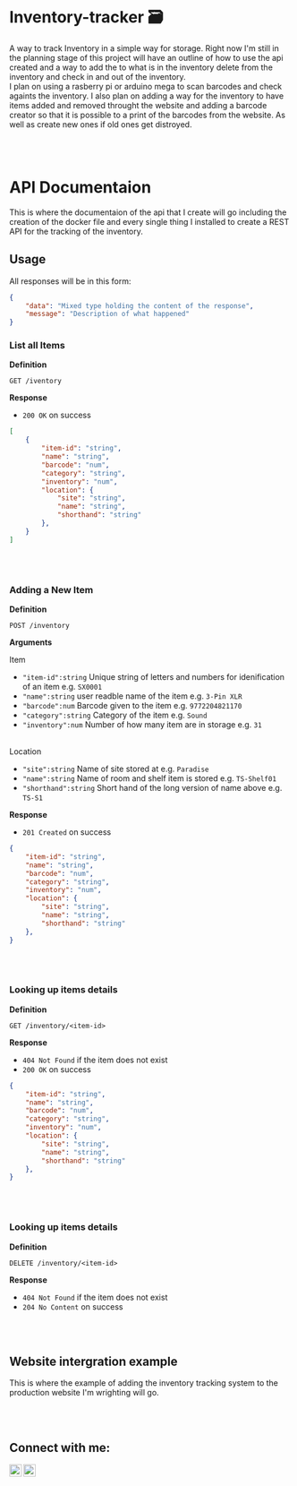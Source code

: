 # Inventory-tracker 🗃

A way to track Inventory in a simple way for storage. Right now I'm still in the planning stage of this project will have an outline of how to use the api created and a way to add the to what is in the inventory delete from the inventory and check in and out of the inventory.
<br>
I plan on using a rasberry pi or arduino mega to scan barcodes and check againts the inventory. I also plan on adding a way for the inventory to have items added and removed throught the website and adding a barcode creator so that it is possible to a print of the barcodes from the website. As well as create new ones if old ones get distroyed.

<br>
<br>

# API Documentaion

This is where the documentaion of the api that I create will go including the creation of the docker file and every single thing I installed to create a REST API for the tracking of the inventory.

## Usage

All responses will be in this form:

```JSON
{
    "data": "Mixed type holding the content of the response",
    "message": "Description of what happened"
}
```

### List all Items

**Definition**

`GET /iventory`

**Response**

- `200 OK` on success

```JSON
[
    {
        "item-id": "string",
        "name": "string",
        "barcode": "num",
        "category": "string",
        "inventory": "num",
        "location": {
            "site": "string",
            "name": "string",
            "shorthand": "string"
        },
    }
]
```

<br>
<br>

### Adding a New Item

**Definition**

`POST /inventory`

**Arguments**

Item

- `"item-id":string` Unique string of letters and numbers for idenification of an item e.g. `SX0001`
- `"name":string` user readble name of the item e.g. `3-Pin XLR`
- `"barcode":num` Barcode given to the item e.g. `9772204821170`
- `"category":string` Category of the item e.g. `Sound`
- `"inventory":num` Number of how many item are in storage e.g. `31`

<br>
Location

- `"site":string` Name of site stored at e.g. `Paradise`
- `"name":string` Name of room and shelf item is stored e.g. `TS-Shelf01`
- `"shorthand":string` Short hand of the long version of name above e.g. `TS-S1`

**Response**

- `201 Created` on success

```JSON
{
    "item-id": "string",
    "name": "string",
    "barcode": "num",
    "category": "string",
    "inventory": "num",
    "location": {
        "site": "string",
        "name": "string",
        "shorthand": "string"
    },
}
```

<br>
<br>

### Looking up items details

**Definition**

`GET /inventory/<item-id>`

**Response**

- `404 Not Found` if the item does not exist
- `200 OK` on success

```JSON
{
    "item-id": "string",
    "name": "string",
    "barcode": "num",
    "category": "string",
    "inventory": "num",
    "location": {
        "site": "string",
        "name": "string",
        "shorthand": "string"
    },
}
```

<br>
<br>

### Looking up items details

**Definition**

`DELETE /inventory/<item-id>`

**Response**

- `404 Not Found` if the item does not exist
- `204 No Content` on success

<br>
<br>

## Website intergration example

This is where the example of adding the inventory tracking system to the production website I'm wrighting will go.

<br>
<br>

## Connect with me:

[<img align="left" alt="codeSTACKr | Twitter" width="22px" src="https://cdn.jsdelivr.net/npm/simple-icons@v3/icons/twitter.svg" />][twitter]
[<img align="left" alt="codeSTACKr | Instagram" width="22px" src="https://cdn.jsdelivr.net/npm/simple-icons@v3/icons/instagram.svg" />][instagram]

<br />

[twitter]: https://twitter.com/XeTENcO
[instagram]: https://instagram.com/nathaniel.chang

